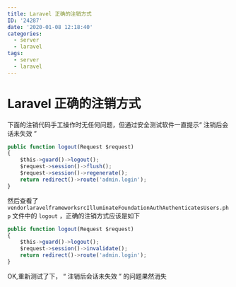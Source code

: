 ```yaml
---
title: Laravel 正确的注销方式
ID: '24287'
date: '2020-01-08 12:18:40'
categories:
  - server
  - laravel
tags:
  - server
  - laravel
---
```


# Laravel 正确的注销方式

下面的注销代码手工操作时无任何问题，但通过安全测试软件一直提示“ 注销后会话未失效 ”

``` js 
public function logout(Request $request)
{
    $this->guard()->logout();
    $request->session()->flush();
    $request->session()->regenerate();
    return redirect()->route('admin.login');
}
```

然后查看了 `vendorlaravelframeworksrcIlluminateFoundationAuthAuthenticatesUsers.php` 文件中的 `logout` ，正确的注销方式应该是如下

``` js 
public function logout(Request $request)
{
    $this->guard()->logout();
    $request->session()->invalidate();
    return redirect()->route('admin.login');
}
```

OK,重新测试了下， “ 注销后会话未失效 ” 的问题果然消失
 
 
 
 
 
 
 
 
 
 
 
 
 
 
 
 
 
 
 
 
 
 
 
